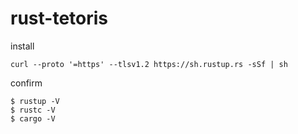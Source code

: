 # rust-tetoris

install
```
curl --proto '=https' --tlsv1.2 https://sh.rustup.rs -sSf | sh
```

confirm
```
$ rustup -V
$ rustc -V
$ cargo -V
```